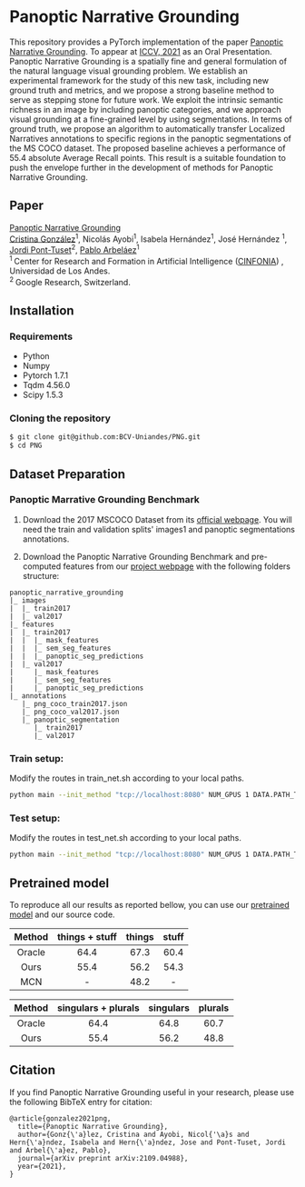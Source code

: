 # Panoptic Narrative Grounding

This repository provides a PyTorch implementation of the paper [Panoptic Narrative Grounding](https://arxiv.org/abs/2109.04988). To appear at [ICCV, 2021](https://iccv2021.thecvf.com/) as an Oral Presentation. Panoptic Narrative Grounding is a spatially fine and general formulation of the natural language visual grounding problem. We establish an experimental framework for the study of this new task, including new ground truth and metrics, and we propose a strong baseline method to serve as stepping stone for future work. We exploit the intrinsic semantic richness in an image by including panoptic categories, and we approach visual grounding at a fine-grained level by using segmentations. In terms of ground truth, we propose an algorithm to automatically transfer Localized Narratives annotations to specific regions in the panoptic segmentations of the MS COCO dataset. The proposed baseline achieves a performance of 55.4 absolute Average Recall points. This result is a suitable foundation to push the envelope further in the development of methods for Panoptic Narrative Grounding.
<br/>

## Paper

[Panoptic Narrative Grounding](https://arxiv.org/abs/2109.04988) <br/>
[Cristina González](https://cigonzalez.github.io/)<sup>1</sup>, Nicolás Ayobi<sup>1</sup>, Isabela Hernández<sup>1</sup>, José Hernández <sup>1</sup>, [Jordi Pont-Tuset](https://jponttuset.cat/)<sup>2</sup>, [Pablo Arbeláez](https://scholar.google.com.co/citations?user=k0nZO90AAAAJ&hl=en)<sup>1</sup> <br/>
<sup>1 </sup> Center for Research and Formation in Artificial Intelligence ([CINFONIA](https://cinfonia.uniandes.edu.co/)) , Universidad de Los Andes. <br/>
<sup>2 </sup>Google Research, Switzerland. <br/>

## Installation

### Requirements

- Python
- Numpy
- Pytorch 1.7.1
- Tqdm 4.56.0
- Scipy 1.5.3

### Cloning the repository

```bash
$ git clone git@github.com:BCV-Uniandes/PNG.git
$ cd PNG
```

## Dataset Preparation

### Panoptic Marrative Grounding Benchmark

1. Download the 2017 MSCOCO Dataset from its [official webpage](https://cocodataset.org/#download). You will need the train and validation splits' images1 and panoptic segmentations annotations.

2. Download the Panoptic Narrative Grounding Benchmark and pre-computed features from our [project webpage](https://bcv-uniandes.github.io/panoptic-narrative-grounding/#downloads) with the following folders structure:

```
panoptic_narrative_grounding
|_ images
|  |_ train2017
|  |_ val2017
|_ features
|  |_ train2017
|  |  |_ mask_features
|  |  |_ sem_seg_features
|  |  |_ panoptic_seg_predictions
|  |_ val2017
|     |_ mask_features
|     |_ sem_seg_features
|     |_ panoptic_seg_predictions
|_ annotations
   |_ png_coco_train2017.json
   |_ png_coco_val2017.json
   |_ panoptic_segmentation
      |_ train2017
      |_ val2017
```

### Train setup:

Modify the routes in train_net.sh according to your local paths.

```bash
python main --init_method "tcp://localhost:8080" NUM_GPUS 1 DATA.PATH_TO_DATA_DIR path_to_your_data_dir DATA.PATH_TO_FEATURES_DIR path_to_your_features_dir OUTPUT_DIR output_dir
```

### Test setup:

Modify the routes in test_net.sh according to your local paths.

```bash
python main --init_method "tcp://localhost:8080" NUM_GPUS 1 DATA.PATH_TO_DATA_DIR path_to_your_data_dir DATA.PATH_TO_FEATURES_DIR path_to_your_features_dir OUTPUT_DIR output_dir TRAIN.ENABLE "False"
```

## Pretrained model

To reproduce all our results as reported bellow, you can use our [pretrained model](http://lambda004.uniandes.edu.co/panoptic-narrative-grounding/model_final.pth) and our source code.

| Method | things + stuff | things | stuff |
| :----: | :------------: | :----: | :---: |
| Oracle |      64.4      |  67.3  | 60.4  |
|  Ours  |      55.4      |  56.2  | 54.3  |
|  MCN   |       -        |  48.2  |   -   |

| Method | singulars + plurals | singulars | plurals |
| :----: | :-----------------: | :-------: | :-----: |
| Oracle |        64.4         |   64.8    |  60.7   |
|  Ours  |        55.4         |   56.2    |  48.8   |

## Citation

If you find Panoptic Narrative Grounding useful in your research, please use the following BibTeX entry for citation:

```
@article{gonzalez2021png,
  title={Panoptic Narrative Grounding},
  author={Gonz{\'a}lez, Cristina and Ayobi, Nicol{'\a}s and Hern{\'a}ndez, Isabela and Hern{\'a}ndez, Jose and Pont-Tuset, Jordi and Arbel{\'a}ez, Pablo},
  journal={arXiv preprint arXiv:2109.04988},
  year={2021},
}
```
